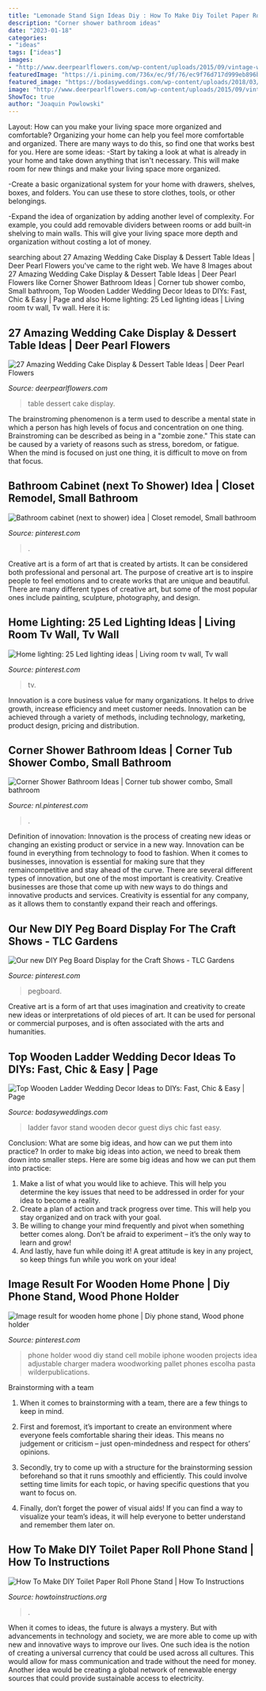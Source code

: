 ```yaml
---
title: "Lemonade Stand Sign Ideas Diy : How To Make Diy Toilet Paper Roll Phone Stand"
description: "Corner shower bathroom ideas"
date: "2023-01-18"
categories:
- "ideas"
tags: ["ideas"]
images:
- "http://www.deerpearlflowers.com/wp-content/uploads/2015/09/vintage-wedding-dessert-table-idea.jpg"
featuredImage: "https://i.pinimg.com/736x/ec/9f/76/ec9f76d717d999eb896becb6a39d1f2e.jpg"
featured_image: "https://bodasyweddings.com/wp-content/uploads/2018/03/wedding-favor-ladder-stand.jpg"
image: "http://www.deerpearlflowers.com/wp-content/uploads/2015/09/vintage-wedding-dessert-table-idea.jpg"
ShowToc: true
author: "Joaquin Powlowski"
---
```



Layout: How can you make your living space more organized and comfortable?
Organizing your home can help you feel more comfortable and organized. There are many ways to do this, so find one that works best for you. Here are some ideas:
-Start by taking a look at what is already in your home and take down anything that isn't necessary. This will make room for new things and make your living space more organized.

-Create a basic organizational system for your home with drawers, shelves, boxes, and folders. You can use these to store clothes, tools, or other belongings.

-Expand the idea of organization by adding another level of complexity. For example, you could add removable dividers between rooms or add built-in shelving to main walls. This will give your living space more depth and organization without costing a lot of money.

	

		
searching about 27 Amazing Wedding Cake Display &amp; Dessert Table Ideas | Deer Pearl Flowers you've came to the right web. We have 8 Images about 27 Amazing Wedding Cake Display &amp; Dessert Table Ideas | Deer Pearl Flowers like Corner Shower Bathroom Ideas | Corner tub shower combo, Small bathroom, Top Wooden Ladder Wedding Decor Ideas to DIYs: Fast, Chic &amp; Easy | Page and also Home lighting: 25 Led lighting ideas | Living room tv wall, Tv wall. Here it is:
		
    
## 27 Amazing Wedding Cake Display &amp; Dessert Table Ideas | Deer Pearl Flowers

<img loading=lazy src="http://www.deerpearlflowers.com/wp-content/uploads/2015/09/vintage-wedding-dessert-table-idea.jpg" onerror="this.onerror=null;this.src='https://tse3.mm.bing.net/th?id=OIP.wjWpQlFVZu9Pgexe5kR5nQHaLI&amp;pid=15.1';" alt="27 Amazing Wedding Cake Display &amp; Dessert Table Ideas | Deer Pearl Flowers">

_Source: deerpearlflowers.com_

>table dessert cake display. 

	

The brainstroming phenomenon is a term used to describe a mental state in which a person has high levels of focus and concentration on one thing. Brainstroming can be described as being in a "zombie zone." This state can be caused by a variety of reasons such as stress, boredom, or fatigue. When the mind is focused on just one thing, it is difficult to move on from that focus.

    
## Bathroom Cabinet (next To Shower) Idea | Closet Remodel, Small Bathroom

<img loading=lazy src="https://i.pinimg.com/736x/ec/9f/76/ec9f76d717d999eb896becb6a39d1f2e.jpg" onerror="this.onerror=null;this.src='https://tse2.mm.bing.net/th?id=OIP.rQW0zx6aT6_J8MTo8LRBTQHaLH&amp;pid=15.1';" alt="Bathroom cabinet (next to shower) idea | Closet remodel, Small bathroom">

_Source: pinterest.com_

>. 

	

Creative art is a form of art that is created by artists. It can be considered both professional and personal art. The purpose of creative art is to inspire people to feel emotions and to create works that are unique and beautiful. There are many different types of creative art, but some of the most popular ones include painting, sculpture, photography, and design.

    
## Home Lighting: 25 Led Lighting Ideas | Living Room Tv Wall, Tv Wall

<img loading=lazy src="https://i.pinimg.com/736x/61/b5/fe/61b5fe8feccabe7cbbf69b9de0c06cc5--tv-console-design-tv-console-ideas.jpg" onerror="this.onerror=null;this.src='https://tse1.mm.bing.net/th?id=OIP.aN-dJAcQMSUuXRQ2fC7U4gHaGw&amp;pid=15.1';" alt="Home lighting: 25 Led lighting ideas | Living room tv wall, Tv wall">

_Source: pinterest.com_

>tv. 

	

Innovation is a core business value for many organizations. It helps to drive growth, increase efficiency and meet customer needs. Innovation can be achieved through a variety of methods, including technology, marketing, product design, pricing and distribution.

    
## Corner Shower Bathroom Ideas | Corner Tub Shower Combo, Small Bathroom

<img loading=lazy src="https://i.pinimg.com/736x/fb/08/aa/fb08aa5a42dd74b49e0313a79022cf70.jpg" onerror="this.onerror=null;this.src='https://tse1.mm.bing.net/th?id=OIP.Eft6DMKEiVSrcn4L1RNApAHaJ4&amp;pid=15.1';" alt="Corner Shower Bathroom Ideas | Corner tub shower combo, Small bathroom">

_Source: nl.pinterest.com_

>. 

	

Definition of innovation:
Innovation is the process of creating new ideas or changing an existing product or service in a new way. Innovation can be found in everything from technology to food to fashion. When it comes to businesses, innovation is essential for making sure that they remaincompetitive and stay ahead of the curve. There are several different types of innovation, but one of the most important is creativity. Creative businesses are those that come up with new ways to do things and innovative products and services. Creativity is essential for any company, as it allows them to constantly expand their reach and offerings.

    
## Our New DIY Peg Board Display For The Craft Shows - TLC Gardens

<img loading=lazy src="https://i.pinimg.com/736x/49/10/f3/4910f36d7a0188b32ed0c570c7765ac1.jpg" onerror="this.onerror=null;this.src='https://tse3.mm.bing.net/th?id=OIP.bqC7VDYDBhHp1flIes5S9gHaLH&amp;pid=15.1';" alt="Our new DIY Peg Board Display for the Craft Shows - TLC Gardens">

_Source: pinterest.com_

>pegboard. 

	

Creative art is a form of art that uses imagination and creativity to create new ideas or interpretations of old pieces of art. It can be used for personal or commercial purposes, and is often associated with the arts and humanities.

    
## Top Wooden Ladder Wedding Decor Ideas To DIYs: Fast, Chic &amp; Easy | Page

<img loading=lazy src="https://bodasyweddings.com/wp-content/uploads/2018/03/wedding-favor-ladder-stand.jpg" onerror="this.onerror=null;this.src='https://tse3.mm.bing.net/th?id=OIP.yFHG14_98kvYd8KWoPbgLwHaLH&amp;pid=15.1';" alt="Top Wooden Ladder Wedding Decor Ideas to DIYs: Fast, Chic &amp; Easy | Page">

_Source: bodasyweddings.com_

>ladder favor stand wooden decor guest diys chic fast easy. 

	

Conclusion: What are some big ideas, and how can we put them into practice?
In order to make big ideas into action, we need to break them down into smaller steps. Here are some big ideas and how we can put them into practice:
1. Make a list of what you would like to achieve. This will help you determine the key issues that need to be addressed in order for your idea to become a reality.
2. Create a plan of action and track progress over time. This will help you stay organized and on track with your goal.
3. Be willing to change your mind frequently and pivot when something better comes along. Don’t be afraid to experiment – it’s the only way to learn and grow!
4. And lastly, have fun while doing it! A great attitude is key in any project, so keep things fun while you work on your idea!

    
## Image Result For Wooden Home Phone | Diy Phone Stand, Wood Phone Holder

<img loading=lazy src="https://i.pinimg.com/736x/97/1d/8e/971d8e05f08e8f950fa177776c84ad7b.jpg" onerror="this.onerror=null;this.src='https://tse2.mm.bing.net/th?id=OIP.pi7b4aFHRY6RAgOsK9kWlQAAAA&amp;pid=15.1';" alt="Image result for wooden home phone | Diy phone stand, Wood phone holder">

_Source: pinterest.com_

>phone holder wood diy stand cell mobile iphone wooden projects idea adjustable charger madera woodworking pallet phones escolha pasta wilderpublications. 

	

Brainstorming with a team
1. When it comes to brainstorming with a team, there are a few things to keep in mind.
2. First and foremost, it’s important to create an environment where everyone feels comfortable sharing their ideas. This means no judgement or criticism – just open-mindedness and respect for others’ opinions.

3. Secondly, try to come up with a structure for the brainstorming session beforehand so that it runs smoothly and efficiently. This could involve setting time limits for each topic, or having specific questions that you want to focus on.

4. Finally, don’t forget the power of visual aids! If you can find a way to visualize your team’s ideas, it will help everyone to better understand and remember them later on.

    
## How To Make DIY Toilet Paper Roll Phone Stand | How To Instructions

<img loading=lazy src="https://www.howtoinstructions.org/wp-content/uploads/2017/06/How-To-Make-DIY-Toilet-Paper-Roll-Phone-Stand-660x344.jpg" onerror="this.onerror=null;this.src='https://tse2.mm.bing.net/th?id=OIP.w2lOUwyi6ytcX7kaHRzsNgHaD3&amp;pid=15.1';" alt="How To Make DIY Toilet Paper Roll Phone Stand | How To Instructions">

_Source: howtoinstructions.org_

>. 

	

When it comes to ideas, the future is always a mystery. But with advancements in technology and society, we are more able to come up with new and innovative ways to improve our lives. One such idea is the notion of creating a universal currency that could be used across all cultures. This would allow for mass communication and trade without the need for money. Another idea would be creating a global network of renewable energy sources that could provide sustainable access to electricity.

